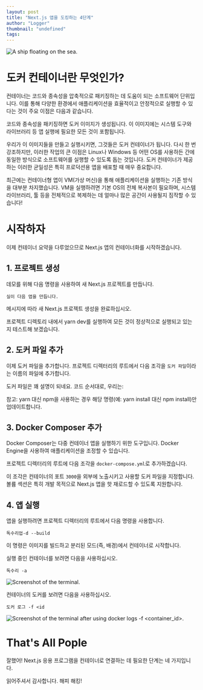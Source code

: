 ```yaml
---
layout: post
title: "Next.js 앱을 도킹하는 4단계"
author: "Logger"
thumbnail: "undefined"
tags: 
---
```



![A ship floating on the sea.](https://miro.medium.com/max/10368/0*kQQ9z8WrS_ptso-A)

# 도커 컨테이너란 무엇인가?

컨테이너는 코드와 종속성을 압축적으로 패키징하는 데 도움이 되는 소프트웨어 단위입니다. 이를 통해 다양한 환경에서 애플리케이션을 효율적이고 안정적으로 실행할 수 있다는 것이 주요 이점은 다음과 같습니다.

코드와 종속성을 패키징하면 도커 이미지가 생성됩니다. 이 이미지에는 시스템 도구와 라이브러리 등 앱 실행에 필요한 모든 것이 포함됩니다.

우리가 이 이미지들을 만들고 실행시키면, 그것들은 도커 컨테이너가 됩니다. 다시 한 번 강조하지만, 이러한 작업의 큰 이점은 Linux나 Windows 등 어떤 OS를 사용하든 간에 동일한 방식으로 소프트웨어를 실행할 수 있도록 돕는 것입니다. 도커 컨테이너가 제공하는 이러한 균일성은 특히 프로덕션용 앱을 배포할 때 매우 중요합니다.

최근에는 컨테이너형 앱이 VM(가상 머신)을 통해 애플리케이션을 실행하는 기존 방식을 대부분 차지했습니다. VM을 실행하려면 기본 OS의 전체 복사본이 필요하며, 시스템 라이브러리, 툴 등을 전체적으로 복제하는 데 얼마나 많은 공간이 사용될지 짐작할 수 있습니다!

# 시작하자

이제 컨테이너 요약을 다루었으므로 Next.js 앱의 컨테이너화를 시작하겠습니다.

## 1. 프로젝트 생성

데모를 위해 다음 명령을 사용하여 새 Next.js 프로젝트를 만듭니다.

```undefined
실이 다음 앱을 만듭니다.
```

메시지에 따라 새 Next.js 프로젝트 생성을 완료하십시오.

프로젝트 디렉토리 내에서 yarn dev를 실행하여 모든 것이 정상적으로 실행되고 있는지 테스트해 보겠습니다.

## 2. 도커 파일 추가

이제 도커 파일을 추가합니다. 프로젝트 디렉터리의 루트에서 다음 조각을 `도커 파일`이라는 이름의 파일에 추가합니다.

도커 파일은 꽤 설명이 되네요. 코드 순서대로, 우리는:

참고: yarn 대신 npm을 사용하는 경우 해당 명령(예: yarn install 대신 npm install)만 업데이트합니다.

## 3. Docker Composer 추가

Docker Composer는 다중 컨테이너 앱을 실행하기 위한 도구입니다. Docker Engine을 사용하여 애플리케이션을 조정할 수 있습니다.

프로젝트 디렉터리의 루트에 다음 조각을 `docker-compose.yml`로 추가하겠습니다.

이 조각은 컨테이너의 포트 `3000`을 외부에 노출시키고 사용할 도커 파일을 지정합니다. 볼륨 섹션은 특히 개발 목적으로 Next.js 앱을 핫 재로드할 수 있도록 지원합니다.

## 4. 앱 실행

앱을 실행하려면 프로젝트 디렉터리의 루트에서 다음 명령을 사용합니다.

```undefined
독수리업-d --build
```

이 명령은 이미지를 빌드하고 분리된 모드(즉, 배경)에서 컨테이너로 시작합니다.

실행 중인 컨테이너를 보려면 다음을 사용하십시오.

```undefined
독수리 -a
```

![Screenshot of the terminal.](https://miro.medium.com/max/2580/1*XeHmH94R0cL8FKkUE2zkIA.png)

컨테이너의 도커를 보려면 다음을 사용하십시오.

```undefined
도커 로그 -f <id
```

![Screenshot of the terminal after using docker logs -f <container_id>.](https://miro.medium.com/max/2580/1*qIcv9JI-wx76SXFTtEE1dg.png)

# That's All Pople

잘했어! Next.js 응용 프로그램을 컨테이너로 연결하는 데 필요한 단계는 네 가지입니다.

읽어주셔서 감사합니다. 해피 해킹!